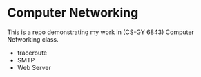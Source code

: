 # Computer Networking

This is a repo demonstrating my work in (CS-GY 6843) 
Computer Networking class.

- traceroute
- SMTP
- Web Server

